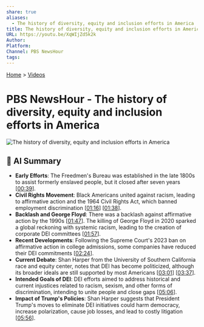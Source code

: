 ```yaml
---
share: true
aliases:
  - The history of diversity, equity and inclusion efforts in America
title: The history of diversity, equity and inclusion efforts in America
URL: https://youtu.be/XqWIjZd5k2k
Author: 
Platform: 
Channel: PBS NewsHour
tags: 
---
```

[Home](../index.md) > [Videos](./index.md)  
# PBS NewsHour - The history of diversity, equity and inclusion efforts in America  
![The history of diversity, equity and inclusion efforts in America](https://youtu.be/XqWIjZd5k2k)  
  
## 🤖 AI Summary  
* **Early Efforts**: The Freedmen's Bureau was established in the late 1800s to assist formerly enslaved people, but it closed after seven years \[[00:39](https://youtu.be/XqWIjZd5k2k&t=39)\].  
* **Civil Rights Movement**: Black Americans united against racism, leading to affirmative action and the 1964 Civil Rights Act, which banned employment discrimination \[[01:16](https://youtu.be/XqWIjZd5k2k&t=76)\] \[[01:38](https://youtu.be/XqWIjZd5k2k&t=98)\].  
* **Backlash and George Floyd**: There was a backlash against affirmative action by the 1990s \[[01:47](https://youtu.be/XqWIjZd5k2k&t=107)\]. The killing of George Floyd in 2020 sparked a global reckoning with systemic racism, leading to the creation of corporate DEI committees \[[01:57](https://youtu.be/XqWIjZd5k2k&t=117)\].  
* **Recent Developments**: Following the Supreme Court's 2023 ban on affirmative action in college admissions, some companies have reduced their DEI commitments \[[02:24](https://youtu.be/XqWIjZd5k2k&t=144)\].  
* **Current Debate**: Shan Harper from the University of Southern California race and equity center, notes that DEI has become politicized, although its broader ideals are still supported by most Americans \[[03:01](https://youtu.be/XqWIjZd5k2k&t=181)\] \[[03:37](https://youtu.be/XqWIjZd5k2k&t=217)\].  
* **Intended Goals of DEI**: DEI efforts aimed to address historical and current injustices related to racism, sexism, and other forms of discrimination, intending to unite people and close gaps \[[05:06](https://youtu.be/XqWIjZd5k2k&t=306)\].  
* **Impact of Trump's Policies**: Shan Harper suggests that President Trump's moves to eliminate DEI initiatives could harm democracy, increase polarization, cause job losses, and lead to costly litigation \[[05:56](https://youtu.be/XqWIjZd5k2k&t=356)\].  
